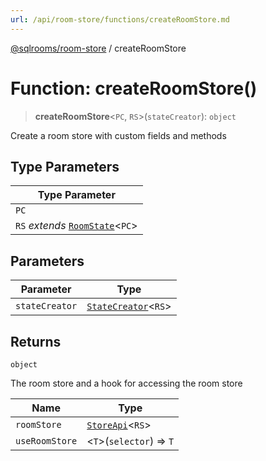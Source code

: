 ```yaml
---
url: /api/room-store/functions/createRoomStore.md
---
```

[@sqlrooms/room-store](../index.md) / createRoomStore

# Function: createRoomStore()

> **createRoomStore**<`PC`, `RS`>(`stateCreator`): `object`

Create a room store with custom fields and methods

## Type Parameters

| Type Parameter |
| ------ |
| `PC` |
| `RS` *extends* [`RoomState`](../type-aliases/RoomState.md)<`PC`> |

## Parameters

| Parameter | Type |
| ------ | ------ |
| `stateCreator` | [`StateCreator`](../type-aliases/StateCreator.md)<`RS`> |

## Returns

`object`

The room store and a hook for accessing the room store

| Name | Type |
| ------ | ------ |
|  `roomStore` | [`StoreApi`](../interfaces/StoreApi.md)<`RS`> |
|  `useRoomStore` | <`T`>(`selector`) => `T` |
